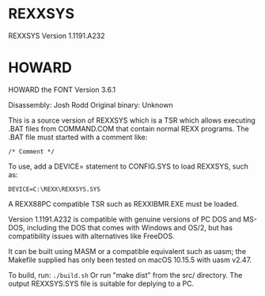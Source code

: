 # REXXSYS
REXXSYS
Version 1.1191.A232

# HOWARD
HOWARD the FONT
Version 3.6.1

Disassembly: Josh Rodd
Original binary: Unknown

This is a source version of REXXSYS which is a TSR
which allows executing .BAT files from COMMAND.COM
that contain normal REXX programs. The .BAT file
must started with a comment like: 

```
/* Comment */
```

To use, add a DEVICE= statement to CONFIG.SYS to
load REXXSYS, such as:

```
DEVICE=C:\REXX\REXXSYS.SYS
```

A REXX88PC compatible TSR such as REXXIBMR.EXE must
be loaded.

Version 1.1191.A232 is compatible with genuine
versions of PC DOS and MS-DOS, including the DOS that
comes with Windows and OS/2, but has compatibility
issues with alternatives like FreeDOS.

It can be built using MASM or a compatible equivalent
such as uasm; the Makefile supplied has only been
tested on macOS 10.15.5 with uasm v2.47.

To build, run: `./build.sh`
Or run "make dist" from the src/ directory. The
output REXXSYS.SYS file is suitable for deplying to
a PC.
